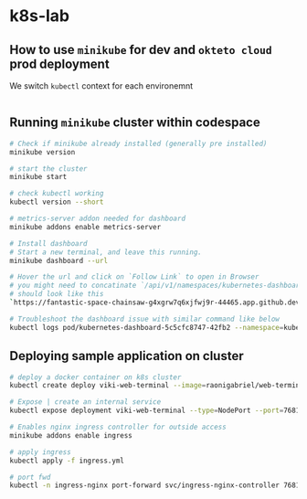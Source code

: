 # k8s-lab

## How to use `minikube` for dev and `okteto cloud` prod deployment

We switch `kubectl` context for each environemnt 

```bash

```

## Running `minikube` cluster within codespace

```bash
# Check if minikube already installed (generally pre installed)
minikube version

# start the cluster
minikube start

# check kubectl working 
kubectl version --short

# metrics-server addon needed for dashboard
minikube addons enable metrics-server

# Install dashboard
# Start a new terminal, and leave this running.
minikube dashboard --url 

# Hover the url and click on `Follow Link` to open in Browser
# you might need to concatinate `/api/v1/namespaces/kubernetes-dashboard/services/http:kubernetes-dashboard:/proxy/` at the end of the browser url 
# should look like this
`https://fantastic-space-chainsaw-g4xgrw7q6xjfwj9r-44465.app.github.dev/api/v1/namespaces/kubernetes-dashboard/services/http:kubernetes-dashboard:/proxy/`

# Troubleshoot the dashboard issue with similar command like below 
kubectl logs pod/kubernetes-dashboard-5c5cfc8747-42fb2 --namespace=kubernetes-dashboard

```

## Deploying sample application on cluster

```bash
# deploy a docker container on k8s cluster
kubectl create deploy viki-web-terminal --image=raonigabriel/web-terminal:latest --port=7681

# Expose | create an internal service 
kubectl expose deployment viki-web-terminal --type=NodePort --port=7681 --target-port=7681

# Enables nginx ingress controller for outside access
minikube addons enable ingress

# apply ingress
kubectl apply -f ingress.yml 

# port fwd
kubectl -n ingress-nginx port-forward svc/ingress-nginx-controller 7681:80
```